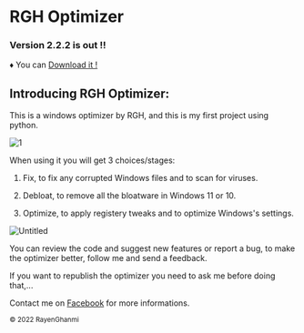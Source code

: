 # **__RGH Optimizer__**

### Version 2.2.2 is out !!
♦ You can [Download it !](https://github.com/RayenGhanmi/Widows-Optimizer-By-RGH/releases/tag/RGH_Optimizer_2.2.2)

## Introducing RGH Optimizer:

This is a windows optimizer by RGH, and this is my first project using python.

![1](https://user-images.githubusercontent.com/108760398/186448238-94ae635d-847b-4ea1-9a8d-f9dd7fb38d64.jpg)

When using it you will get 3 choices/stages:

1. Fix, to fix any corrupted Windows files and to scan for viruses.

2. Debloat, to remove all the bloatware in Windows 11 or 10.

3. Optimize, to apply registery tweaks and to optimize Windows's settings.

![Untitled](https://user-images.githubusercontent.com/108760398/187079006-6a19943d-2e0c-4179-9bf9-3903598d7fd8.png)

You can review the code and suggest new features or report a bug, to make the optimizer better, follow me and send a feedback.

If you want to republish the optimizer you need to ask me before doing that,...

Contact me on [Facebook](https://www.facebook.com/GhanmiRayen22) for more informations.

<sub>© 2022 RayenGhanmi</sub>
